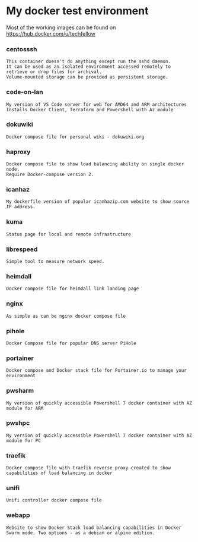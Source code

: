 # My docker test environment
Most of the working images can be found on https://hub.docker.com/u/techfellow
### centosssh
    This container doesn't do anything except run the sshd daemon.
    It can be used as an isolated environment accessed remotely to retrieve or drop files for archival.
    Volume-mounted storage can be provided as persistent storage.
### code-on-lan
    My version of VS Code server for web for AMD64 and ARM architectures
    Installs Docker Client, Terraform and Powershell with Az module
### dokuwiki
    Docker compose file for personal wiki - dokuwiki.org
### haproxy
    Docker compose file to show load balancing ability on single docker node.
    Require Docker-compose version 2.
### icanhaz
    My dockerfile version of popular icanhazip.com website to show source IP address.
### kuma
    Status page for local and remote infrastructure
### librespeed
    Simple tool to measure network speed.
### heimdall
    Docker compose file for heimdall link landing page
### nginx
    As simple as can be nginx docker compose file
### pihole
    Docker Compose file for popular DNS server PiHole
### portainer
    Docker compose and Docker stack file for Portainer.io to manage your environment
### pwsharm
    My version of quickly accessible Powershell 7 docker container with AZ module for ARM
### pwshpc
    My version of quickly accessible Powershell 7 docker container with AZ module for PC
### traefik
    Docker compose file with traefik reverse proxy created to show capabilities of load balancing in docker
### unifi
    Unifi controller docker compose file
### webapp
    Website to show Docker Stack load balancing capabilities in Docker Swarm mode. Two options - as a debian or alpine edition.
